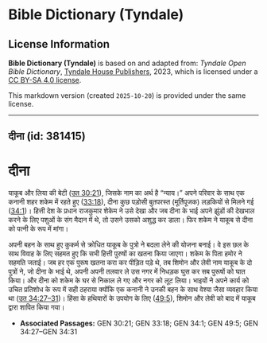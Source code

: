 # Bible Dictionary (Tyndale)

## License Information

**Bible Dictionary (Tyndale)** is based on and adapted from: _Tyndale Open Bible Dictionary_, [Tyndale House Publishers](https://tyndaleopenresources.com/), 2023, which is licensed under a [CC BY-SA 4.0 license](https://creativecommons.org/licenses/by-sa/4.0/legalcode.en).

This markdown version (created `2025-10-20`) is provided under the same license.



--------------------------------

## दीना (id: 381415)

दीना
====

याकूब और लिया की बेटी ([उत 30:21](https://ref.ly/Gen30:21)), जिसके नाम का अर्थ है “न्याय।” अपने परिवार के साथ एक कनानी शहर शकेम में रहते हुए ([33:18](https://ref.ly/Gen33:18)), दीना कुछ पड़ोसी बुतपरस्त (मूर्तिपूजक) लड़कियों से मिलने गई ([34:1](https://ref.ly/Gen34:1))। हित्ती देश के प्रधान राजकुमार शेकेम ने उसे देखा और जब दीना के भाई अपने झुंडों की देखभाल करने के लिए पशुओं के संग मैदान में थे, तो उसने उसको अशुद्ध कर डाला। फिर शकेम ने याकूब से दीना को पत्नी के रूप में मांगा।

अपनी बहन के साथ हुए कुकर्म से क्रोधित याकूब के पुत्रो ने बदला लेने की योजना बनाई। वे इस छल के साथ विवाह के लिए सहमत हुए कि सभी हित्ती पुरुषों का खतना किया जाएगा। शकेम के पिता हमोर ने सहमति जताई। जब हर एक पुरूष खतना करा कर पीड़ित पड़े थे, तब शिमोन और लेवी नाम याकूब के दो पुत्रों ने, जो दीना के भाई थे, अपनी अपनी तलवार ले उस नगर में निधड़क घुस कर सब पुरूषों को घात किया। और दीना को शकेम के घर से निकाल ले गए और नगर को लूट लिया। भाइयों ने अपने कार्य को उचित प्रतिशोध के रूप में सही ठहराया क्योंकि एक कनानी ने उनकी बहन के साथ वेश्या जैसा व्यवहार किया था ([उत 34:27–31](https://ref.ly/Gen34:27-Gen34:31))। हिंसा के हथियारों के उपयोग के लिए ([49:5](https://ref.ly/Gen49:5)), शिमोन और लेवी को बाद में याकूब द्वारा शापित किया गया।

* **Associated Passages:** GEN 30:21; GEN 33:18; GEN 34:1; GEN 49:5; GEN 34:27–GEN 34:31

